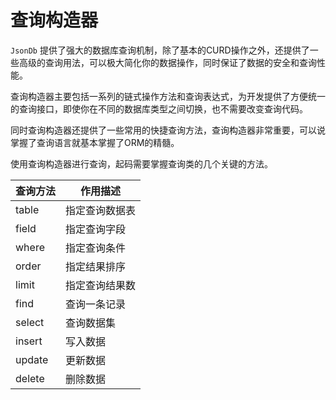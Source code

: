 # 查询构造器

`JsonDb` 提供了强大的数据库查询机制，除了基本的CURD操作之外，还提供了一些高级的查询用法，可以极大简化你的数据操作，同时保证了数据的安全和查询性能。

查询构造器主要包括一系列的链式操作方法和查询表达式，为开发提供了方便统一的查询接口，即使你在不同的数据库类型之间切换，也不需要改变查询代码。

同时查询构造器还提供了一些常用的快捷查询方法，查询构造器非常重要，可以说掌握了查询语言就基本掌握了ORM的精髓。

使用查询构造器进行查询，起码需要掌握查询类的几个关键的方法。

| 查询方法 | 作用描述 |
|  -----  |  ----  |
| table | 指定查询数据表 |
| field | 指定查询字段 |
| where | 指定查询条件 |
| order | 指定结果排序 |
| limit | 指定查询结果数 |
| find | 查询一条记录 |
| select | 查询数据集 |
| insert | 写入数据 |
| update | 更新数据 |
| delete | 删除数据 |
